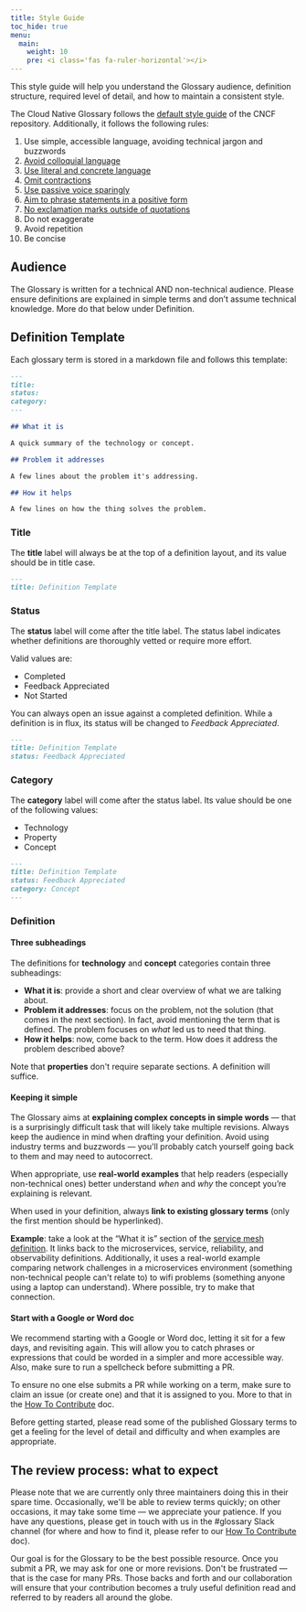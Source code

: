 ```yaml
---
title: Style Guide
toc_hide: true
menu:
  main:
    weight: 10
    pre: <i class='fas fa-ruler-horizontal'></i>
---
```


This style guide will help you understand the Glossary audience, definition structure, required level of detail, and how to maintain a consistent style.

The Cloud Native Glossary follows the [default style guide](https://github.com/cncf/foundation/blob/master/style-guide.md) of the CNCF repository. Additionally, it follows the following rules:

1. Use simple, accessible language, avoiding technical jargon and buzzwords
2. [Avoid colloquial language](https://en.wikipedia.org/wiki/Colloquialism)
3. [Use literal and concrete language](http://guidetogrammar.org/grammar/composition/abstract.htm)
4. [Omit contractions](https://en.wikipedia.org/wiki/Contraction_(grammar))
5. [Use passive voice sparingly](https://www.ef.com/ca/english-resources/english-grammar/passive-voice/)
6. [Aim to phrase statements in a positive form](https://examples.yourdictionary.com/positive-sentence-examples.html) 
7. [No exclamation marks outside of quotations](https://www.grammarly.com/blog/exclamation-mark/)
8. Do not exaggerate
9. Avoid repetition
10. Be concise

## Audience

The Glossary is written for a technical AND non-technical audience. Please ensure definitions are explained in simple terms and don’t assume technical knowledge. More do that below under Definition.

## Definition Template

Each glossary term is stored in a markdown file and follows this template:

```md
---
title: 
status: 
category: 
---

## What it is

A quick summary of the technology or concept.

## Problem it addresses 

A few lines about the problem it's addressing.

## How it helps

A few lines on how the thing solves the problem.
```

### Title

The **title** label will always be at the top of a definition layout, and its value should be in title case. 

```md
---
title: Definition Template
```

### Status

The **status** label will come after the title label. The status label indicates whether definitions are thoroughly vetted or require more effort.

Valid values are: 

- Completed
- Feedback Appreciated 
- Not Started

You can always open an issue against a completed definition. While a definition is in flux, its status will be changed to *Feedback Appreciated*.

```md
---
title: Definition Template
status: Feedback Appreciated
```

### Category

The **category** label will come after the status label. Its value should be one of the following values:

- Technology
- Property
- Concept

```md
---
title: Definition Template
status: Feedback Appreciated
category: Concept
---
```

### Definition

#### Three subheadings

The definitions for **technology** and **concept** categories contain three subheadings: 

- **What it is**: provide a short and clear overview of what we are talking about.
- **Problem it addresses**: focus on the problem, not the solution (that comes in the next section). In fact, avoid mentioning the term that is defined. The problem focuses on *what* led us to need that thing. 
- **How it helps**: now, come back to the term. How does it address the problem described above?

Note that **properties** don't require separate sections. A definition will suffice. 

#### Keeping it simple

The Glossary aims at **explaining complex concepts in simple words** — that is a surprisingly difficult task that will likely take multiple revisions. Always keep the audience in mind when drafting your definition. Avoid using industry terms and buzzwords — you'll probably catch yourself going back to them and may need to autocorrect. 

When appropriate, use **real-world examples** that help readers (especially non-technical ones) better understand *when* and *why* the concept you’re explaining is relevant. 

When used in your definition, always **link to existing glossary terms** (only the first mention should be hyperlinked).

**Example**: take a look at the “What it is” section of the [service mesh definition](https://glossary.cncf.io/service_mesh/). It links back to the microservices, service, reliability, and observability definitions. Additionally, it uses a real-world example comparing network challenges in a microservices environment (something non-technical people can't relate to) to wifi problems (something anyone using a laptop can understand). Where possible, try to make that connection. 

#### Start with a Google or Word doc

We recommend starting with a Google or Word doc, letting it sit for a few days, and revisiting again. This will allow you to catch phrases or expressions that could be worded in a simpler and more accessible way. Also, make sure to run a spellcheck before submitting a PR.

To ensure no one else submits a PR while working on a term, make sure to claim an issue (or create one) and that it is assigned to you.  More to that in the [How To Contribute](https://glossary.cncf.io/contribute/) doc.

Before getting started, please read some of the published Glossary terms to get a feeling for the level of detail and difficulty and when examples are appropriate.


## The review process: what to expect

Please note that we are currently only three maintainers doing this in their spare time. Occasionally, we'll be able to review terms quickly; on other occasions, it may take some time — we appreciate your patience. If you have any questions, please get in touch with us in the #glossary Slack channel (for where and how to find it, please refer to our [How To Contribute](https://glossary.cncf.io/contribute/) doc).

Our goal is for the Glossary to be the best possible resource. Once you submit a PR, we may ask for one or more revisions. Don't be frustrated — that is the case for many PRs. Those backs and forth and our collaboration will ensure that your contribution becomes a truly useful definition read and referred to by readers all around the globe.
